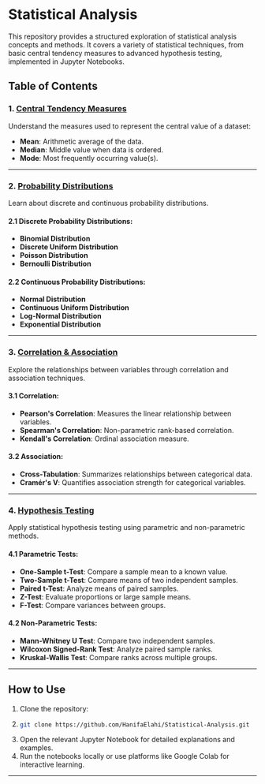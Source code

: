 # Statistical Analysis

This repository provides a structured exploration of statistical analysis concepts and methods. It covers a variety of statistical techniques, from basic central tendency measures to advanced hypothesis testing, implemented in Jupyter Notebooks.  

## Table of Contents

### 1. [Central Tendency Measures](https://github.com/HanifaElahi/Statistical-Analysis/blob/main/Life%20Expectancy%20(WHO)%20%7C%20Part%20I%20%7C%20Central%20Tendency%20Measures.ipynb)
Understand the measures used to represent the central value of a dataset:
- **Mean**: Arithmetic average of the data.
- **Median**: Middle value when data is ordered.
- **Mode**: Most frequently occurring value(s).

---

### 2. [Probability Distributions](https://github.com/HanifaElahi/Statistical-Analysis/blob/main/Statistical%20Analysis%20Part%20II%20-%20Probability%20Distributions.ipynb)
Learn about discrete and continuous probability distributions.  

#### 2.1 Discrete Probability Distributions:
- **Binomial Distribution**
- **Discrete Uniform Distribution**
- **Poisson Distribution**
- **Bernoulli Distribution**

#### 2.2 Continuous Probability Distributions:
- **Normal Distribution**
- **Continuous Uniform Distribution**
- **Log-Normal Distribution**
- **Exponential Distribution**

---

### 3. [Correlation & Association](https://github.com/HanifaElahi/Statistical-Analysis/blob/main/Life%20Expectancy%20(WHO)%20%7C%20Part%20III%20%7C%20Correlation%20%26%20Association.ipynb)
Explore the relationships between variables through correlation and association techniques.  

#### 3.1 Correlation:
- **Pearson's Correlation**: Measures the linear relationship between variables.
- **Spearman's Correlation**: Non-parametric rank-based correlation.
- **Kendall's Correlation**: Ordinal association measure.

#### 3.2 Association:
- **Cross-Tabulation**: Summarizes relationships between categorical data.
- **Cramér's V**: Quantifies association strength for categorical variables.

---

### 4. [Hypothesis Testing](https://github.com/HanifaElahi/Statistical-Analysis/blob/main/Statistical-Analysis%20Part%20IV%20-%20Hypothesis%20Testing.ipynb)
Apply statistical hypothesis testing using parametric and non-parametric methods.  

#### 4.1 Parametric Tests:
- **One-Sample t-Test**: Compare a sample mean to a known value.
- **Two-Sample t-Test**: Compare means of two independent samples.
- **Paired t-Test**: Analyze means of paired samples.
- **Z-Test**: Evaluate proportions or large sample means.
- **F-Test**: Compare variances between groups.

#### 4.2 Non-Parametric Tests:
- **Mann-Whitney U Test**: Compare two independent samples.
- **Wilcoxon Signed-Rank Test**: Analyze paired sample ranks.
- **Kruskal-Wallis Test**: Compare ranks across multiple groups.

---

## How to Use

1. Clone the repository:
2. 
   ```bash
   git clone https://github.com/HanifaElahi/Statistical-Analysis.git
   ```
3. Open the relevant Jupyter Notebook for detailed explanations and examples.  
4. Run the notebooks locally or use platforms like Google Colab for interactive learning.  

---


